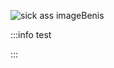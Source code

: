![sick ass image](/api/attachments.redirect?id=d66a0a8b-0620-4938-88df-52283a286731 " =1920x1080")Benis


:::info
test

:::